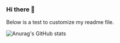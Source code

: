### Hi there 👋

<!--
**Keykeeper17/Keykeeper17** is a ✨ _special_ ✨ repository because its `README.md` (this file) appears on your GitHub profile.

Here are some ideas to get you started:

- 🔭 I’m currently working on ...
- 🌱 I’m currently learning ...
- 👯 I’m looking to collaborate on ...
- 🤔 I’m looking for help with ...
- 💬 Ask me about ...
- 📫 How to reach me: ...
- 😄 Pronouns: ...
- ⚡ Fun fact: ...
-->

Below is a test to customize my readme file.

![Anurag's GitHub stats](https://github-readme-stats.vercel.app/api?Keykeeper17=anuraghazra&theme=dark&show_icons=true)
